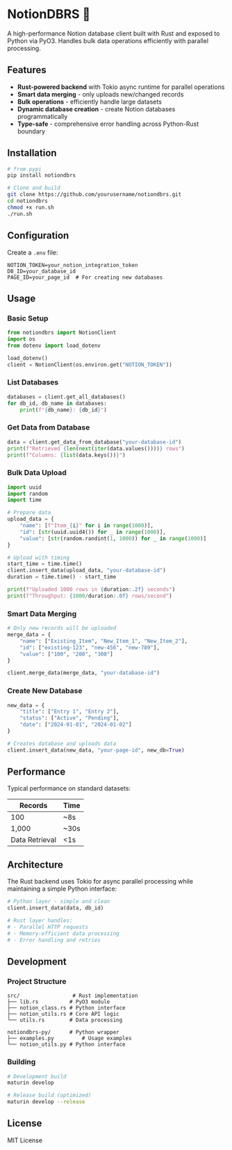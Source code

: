 # NotionDBRS 🦀

A high-performance Notion database client built with Rust and exposed to Python via PyO3. Handles bulk data operations efficiently with parallel processing.

## Features

- **Rust-powered backend** with Tokio async runtime for parallel operations
- **Smart data merging** - only uploads new/changed records
- **Bulk operations** - efficiently handle large datasets
- **Dynamic database creation** - create Notion databases programmatically
- **Type-safe** - comprehensive error handling across Python-Rust boundary

## Installation

```bash
# from pypi
pip install notiondbrs
```

```bash
# Clone and build
git clone https://github.com/yourusername/notiondbrs.git
cd notiondbrs
chmod +x run.sh
./run.sh
```

## Configuration

Create a `.env` file:

```env
NOTION_TOKEN=your_notion_integration_token
DB_ID=your_database_id
PAGE_ID=your_page_id  # For creating new databases
```

## Usage

### Basic Setup

```python
from notiondbrs import NotionClient
import os
from dotenv import load_dotenv

load_dotenv()
client = NotionClient(os.environ.get("NOTION_TOKEN"))
```

### List Databases

```python
databases = client.get_all_databases()
for db_id, db_name in databases:
    print(f"{db_name}: {db_id}")
```

### Get Data from Database

```python
data = client.get_data_from_database("your-database-id")
print(f"Retrieved {len(next(iter(data.values())))} rows")
print(f"Columns: {list(data.keys())}")
```

### Bulk Data Upload

```python
import uuid
import random
import time

# Prepare data
upload_data = {
    "name": [f"Item_{i}" for i in range(1000)],
    "id": [str(uuid.uuid4()) for _ in range(1000)],
    "value": [str(random.randint(1, 1000)) for _ in range(1000)]
}

# Upload with timing
start_time = time.time()
client.insert_data(upload_data, "your-database-id")
duration = time.time() - start_time

print(f"Uploaded 1000 rows in {duration:.2f} seconds")
print(f"Throughput: {1000/duration:.0f} rows/second")
```

### Smart Data Merging

```python
# Only new records will be uploaded
merge_data = {
    "name": ["Existing_Item", "New_Item_1", "New_Item_2"],
    "id": ["existing-123", "new-456", "new-789"],
    "value": ["100", "200", "300"]
}

client.merge_data(merge_data, "your-database-id")
```

### Create New Database

```python
new_data = {
    "title": ["Entry 1", "Entry 2"],
    "status": ["Active", "Pending"],
    "date": ["2024-01-01", "2024-01-02"]
}

# Creates database and uploads data
client.insert_data(new_data, "your-page-id", new_db=True)
```

## Performance

Typical performance on standard datasets:

| Records | Time 
|---------|------|
| 100 | ~8s | 
| 1,000 | ~30s |
| Data Retrieval | <1s |


## Architecture

The Rust backend uses Tokio for async parallel processing while maintaining a simple Python interface:

```python
# Python layer - simple and clean
client.insert_data(data, db_id)

# Rust layer handles:
# - Parallel HTTP requests
# - Memory-efficient data processing
# - Error handling and retries
```

## Development

### Project Structure

```
src/                 # Rust implementation
├── lib.rs          # PyO3 module
├── notion_class.rs # Python interface
├── notion_utils.rs # Core API logic
└── utils.rs        # Data processing

notiondbrs-py/      # Python wrapper
├── examples.py         # Usage examples
└── notion_utils.py # Python interface
```

### Building

```bash
# Development build
maturin develop

# Release build (optimized)
maturin develop --release
```

## License

MIT License